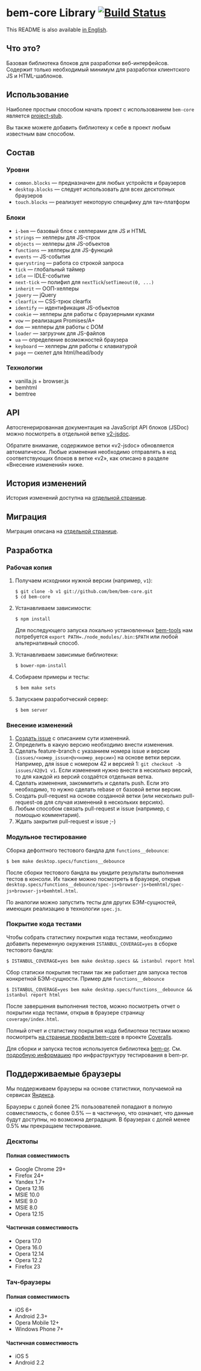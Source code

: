 # bem-core Library [![Build Status](https://travis-ci.org/bem/bem-core.svg?branch=v2)](https://travis-ci.org/bem/bem-core)

This README is also available [in English](http://bem.info/libs/bem-core/).

## Что это?

Базовая библиотека блоков для разработки веб-интерфейсов.
Содержит только необходимый минимум для разработки клиентского JS и HTML-шаблонов.

## Использование

Наиболее простым способом начать проект с использованием `bem-core` является
[project-stub](https://github.com/bem/project-stub).

Вы также можете добавить библиотеку к себе в проект любым известным вам способом.

## Состав

### Уровни

  - `common.blocks` — предназначен для любых устройств и браузеров
  - `desktop.blocks` — следует использовать для всех десктопных браузеров
  - `touch.blocks` — реализует некоторую специфику для тач-платформ

### Блоки

  - `i-bem` — базовый блок с хелперами для JS и HTML
  - `strings` — хелперы для JS-строк
  - `objects` — хелперы для JS-объектов
  - `functions` — хелперы для JS-функций
  - `events` — JS-события
  - `querystring` — работа со строкой запроса
  - `tick` — глобальный таймер
  - `idle` — IDLE-событие
  - `next-tick` — полифил для `nextTick`/`setTimeout(0, ...)`
  - `inherit` — ООП-хелперы
  - `jquery` — jQuery
  - `clearfix` — CSS-трюк clearfix
  - `identify` — идентификация JS-объектов
  - `cookie` — хелперы для работы с браузерными куками
  - `vow` — реализация Promises/A+
  - `dom` — хелперы для работы с DOM
  - `loader` — загрузчик для JS-файлов
  - `ua` — определение возможностей браузера
  - `keyboard` — хелперы для работы с клавиатурой
  - `page` — скелет для html/head/body

### Технологии

  - vanilla.js + browser.js
  - bemhtml
  - bemtree

## API

Автосгенерированная документация на JavaScript API блоков (JSDoc) можно посмотреть в отдельной ветке [v2-jsdoc](http://github.com/bem/bem-core/tree/v2-jsdoc).

Обратите внимание, содержимое ветки «v2-jsdoc» обновляется автоматически. Любые изменения необходимо отправлять
в код соответствующих блоков в ветке «v2», как описано в разделе «Внесение изменений» ниже.

## История изменений

История изменений доступна на [отдельной странице](http://ru.bem.info/libs/bem-core/changelog/).

## Миграция

Миграция описана на [отдельной странице](http://ru.bem.info/libs/bem-core/migration/).

## Разработка

### Рабочая копия

1. Получаем исходники нужной версии (например, `v1`):
   ```shell
   $ git clone -b v1 git://github.com/bem/bem-core.git
   $ cd bem-core
   ```

2. Устанавливаем зависимости:
   ```shell
   $ npm install
   ```
   Для последующего запуска локально установленных [bem-tools](https://github.com/bem/bem-tools) нам потребуется
   `export PATH=./node_modules/.bin:$PATH` или любой альтернативный способ.

3. Устанавливаем зависимые библиотеки:
   ```shell
   $ bower-npm-install
   ```

4. Собираем примеры и тесты:
   ```shell
   $ bem make sets
   ```

5. Запускаем разработческий сервер:
   ```
   $ bem server
   ```

### Внесение изменений

1. [Создать issue](https://github.com/bem/bem-core/issues/new) с описанием сути изменений.
2. Определить в какую версию необходимо внести изменения.
3. Сделать feature-branch с указанием номера issue и версии (`issues/<номер_issue>@v<номер_версии>`) на основе ветки версии.
   Например, для issue с номером 42 и версией 1: `git checkout -b issues/42@v1 v1`. Если изменения нужно внести в несколько версий,
   то для каждой из версий создаётся отдельная ветка.
4. Сделать изменения, закоммитить и сделать push. Если это необходимо, то нужно сделать rebase от базовой ветки версии.
5. Создать pull-request на основе созданной ветки (или несколько pull-request-ов для случая изменений в нескольких версиях).
6. Любым способом связать pull-request и issue (например, c помощью комментария).
7. Ждать закрытия pull-request и issue ;-)

### Модульное тестирование

Сборка дефолтного тестового бандла для `functions__debounce`: 
```shell
$ bem make desktop.specs/functions__debounce
```

После сборки тестового бандла вы увидите результаты выполнения тестов в консоли.
Их также можно посмотреть в браузере, открыв `desktop.specs/functions__debounce/spec-js+browser-js+bemhtml/spec-js+browser-js+bemhtml.html`.

По аналогии можно запустить тесты для других БЭМ-сущностей, имеющих реализацию в технологии `spec.js`.

### Покрытие кода тестами

Чтобы собрать статистику покрытия кода тестами, необходимо добавить переменную окружения `ISTANBUL_COVERAGE=yes`
в сборке тестового бандла:
```shell
$ ISTANBUL_COVERAGE=yes bem make desktop.specs && istanbul report html
```

Сбор статиски покрытия тестами так же работает для запуска тестов конкретной БЭМ-сущности. 
Пример для `functions__debounce`
```
$ ISTANBUL_COVERAGE=yes bem make desktop.specs/functions__debounce && istanbul report html
```

После завершения выполнения тестов, можно посмотреть отчет о покрытии кода тестами, открыв в браузере страницу
`coverage/index.html`.

Полный отчет и статистику покрытия кода библиотеки тестами можно посмотреть
[на странице профиля bem-core](https://coveralls.io/r/bem/bem-core) в проекте [Coveralls](https://coveralls.io).

Для сборки и запуска тестов используется библиотека [bem-pr](https://github.com/narqo/bem-pr).
См. [подробную информацию](https://github.com/narqo/bem-pr/blob/master/docs/tests.ru.md) про инфраструктуру
тестирования в bem-pr.

## Поддерживаемые браузеры

Мы поддерживаем браузеры на основе статистики, получаемой на сервисах [Яндекса](http://company.yandex.ru).

Браузеры с долей более 2% пользователей попадают в полную совместимость, с более 0.5% — в частичную,
что означает, что данные будут доступны, но возможна деградация. В браузерах с долей менее 0.5% мы прекращаем
тестирование.

### Десктопы

#### Полная совместимость

  - Google Chrome 29+
  - Firefox 24+
  - Yandex 1.7+
  - Opera 12.16
  - MSIE 10.0
  - MSIE 9.0
  - MSIE 8.0
  - Opera 12.15

#### Частичная совместимость

  - Opera 17.0
  - Opera 16.0
  - Opera 12.14
  - Opera 12.2
  - Firefox 23

### Тач-браузеры

#### Полная совместимость

  - iOS 6+
  - Android 2.3+
  - Opera Mobile 12+
  - Windows Phone 7+

#### Частичная совместимость

  - iOS 5
  - Android 2.2

